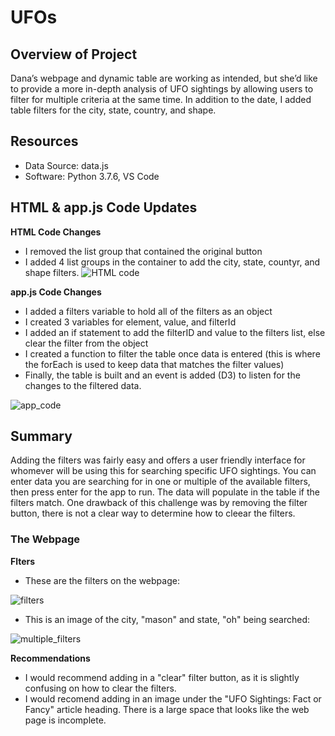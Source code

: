 # UFOs

## Overview of Project
Dana’s webpage and dynamic table are working as intended, but she’d like to provide a more in-depth analysis of UFO sightings by allowing users to filter for multiple criteria at the same time. In addition to the date, I added table filters for the city, state, country, and shape.

## Resources
- Data Source: data.js
- Software: Python 3.7.6, VS Code

## HTML & app.js Code Updates

**HTML Code Changes**
- I removed the list group that contained the original button
- I added 4 list groups in the container to add the city, state, countyr, and shape filters.
![HTML code](https://user-images.githubusercontent.com/99093289/166167432-263cccab-4916-4dbb-809b-b9f343c9a510.PNG)

**app.js Code Changes**
- I added a filters variable to hold all of the filters as an object
- I created 3 variables for element, value, and filterId 
- I added an if statement to add the filterID and value to the filters list, else clear the filter from the object
- I created a function to filter the table once data is entered (this is where the forEach is used to keep data that matches the filter values)
- Finally, the table is built and an event is added (D3) to listen for the changes to the filtered data.

![app_code](https://user-images.githubusercontent.com/99093289/166167613-477dda52-2059-47fe-abaf-c18b60bca218.PNG)

## Summary
Adding the filters was fairly easy and offers a user friendly interface for whomever will be using this for searching specific UFO sightings. You can enter data you are searching for in one or multiple of the available filters, then press enter for the app to run. The data will populate in the table if the filters match. One drawback of this challenge was by removing the filter button, there is not a clear way to determine how to cleear the filters.

### The Webpage
**Flters**
- These are the filters on the webpage:

![filters](https://user-images.githubusercontent.com/99093289/166167662-3aa79f3b-9f5c-4c66-9bcb-1ad491aaac9e.PNG)

- This is an image of the city, "mason" and state, "oh" being searched:

![multiple_filters](https://user-images.githubusercontent.com/99093289/166167729-72f2f701-efe8-4297-ba66-b129ef72ca75.PNG)

**Recommendations**
- I would recommend adding in a "clear" filter button, as it is slightly confusing on how to clear the filters.
- I would recomend adding in an image under the "UFO Sightings: Fact or Fancy" article heading. There is a large space that looks like the web page is incomplete.


